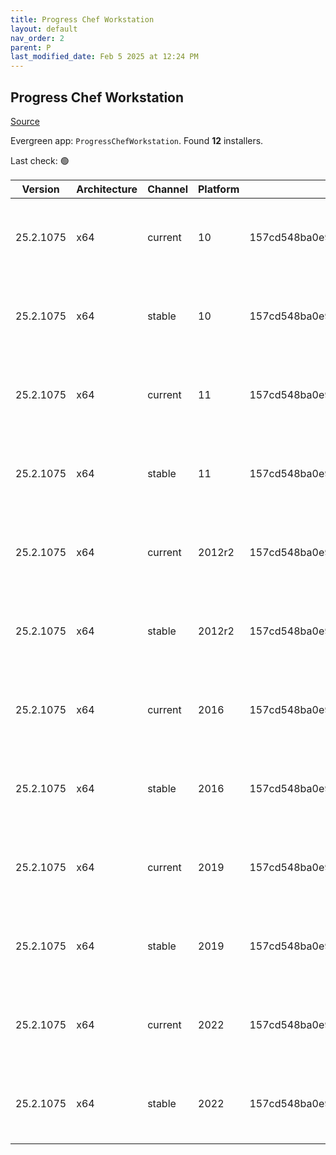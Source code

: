 ```yaml
---
title: Progress Chef Workstation
layout: default
nav_order: 2
parent: P
last_modified_date: Feb 5 2025 at 12:24 PM
---
```


## Progress Chef Workstation

[Source](https://www.chef.io/products/chef-workstation)

Evergreen app: `ProgressChefWorkstation`. Found **12** installers.

Last check: 🟢

| Version   | Architecture | Channel | Platform | Sha256                                                           | URI                                                                                                                                                                                                                                            |
| --------- | ------------ | ------- | -------- | ---------------------------------------------------------------- | ---------------------------------------------------------------------------------------------------------------------------------------------------------------------------------------------------------------------------------------------- |
| 25.2.1075 | x64          | current | 10       | 157cd548ba0e92472eac92761ecc94a3b31753bcd5be82e6d732ef5d57a5910d | [https://packages.chef.io/files/current/chef-workstation/25.2.1075/windows/8/chef-workstation-25.2.1075-1-x64.msi](https://packages.chef.io/files/current/chef-workstation/25.2.1075/windows/8/chef-workstation-25.2.1075-1-x64.msi)           |
| 25.2.1075 | x64          | stable  | 10       | 157cd548ba0e92472eac92761ecc94a3b31753bcd5be82e6d732ef5d57a5910d | [https://packages.chef.io/files/stable/chef-workstation/25.2.1075/windows/8/chef-workstation-25.2.1075-1-x64.msi](https://packages.chef.io/files/stable/chef-workstation/25.2.1075/windows/8/chef-workstation-25.2.1075-1-x64.msi)             |
| 25.2.1075 | x64          | current | 11       | 157cd548ba0e92472eac92761ecc94a3b31753bcd5be82e6d732ef5d57a5910d | [https://packages.chef.io/files/current/chef-workstation/25.2.1075/windows/8/chef-workstation-25.2.1075-1-x64.msi](https://packages.chef.io/files/current/chef-workstation/25.2.1075/windows/8/chef-workstation-25.2.1075-1-x64.msi)           |
| 25.2.1075 | x64          | stable  | 11       | 157cd548ba0e92472eac92761ecc94a3b31753bcd5be82e6d732ef5d57a5910d | [https://packages.chef.io/files/stable/chef-workstation/25.2.1075/windows/11/chef-workstation-25.2.1075-1-x64.msi](https://packages.chef.io/files/stable/chef-workstation/25.2.1075/windows/11/chef-workstation-25.2.1075-1-x64.msi)           |
| 25.2.1075 | x64          | current | 2012r2   | 157cd548ba0e92472eac92761ecc94a3b31753bcd5be82e6d732ef5d57a5910d | [https://packages.chef.io/files/current/chef-workstation/25.2.1075/windows/2012r2/chef-workstation-25.2.1075-1-x64.msi](https://packages.chef.io/files/current/chef-workstation/25.2.1075/windows/2012r2/chef-workstation-25.2.1075-1-x64.msi) |
| 25.2.1075 | x64          | stable  | 2012r2   | 157cd548ba0e92472eac92761ecc94a3b31753bcd5be82e6d732ef5d57a5910d | [https://packages.chef.io/files/stable/chef-workstation/25.2.1075/windows/11/chef-workstation-25.2.1075-1-x64.msi](https://packages.chef.io/files/stable/chef-workstation/25.2.1075/windows/11/chef-workstation-25.2.1075-1-x64.msi)           |
| 25.2.1075 | x64          | current | 2016     | 157cd548ba0e92472eac92761ecc94a3b31753bcd5be82e6d732ef5d57a5910d | [https://packages.chef.io/files/current/chef-workstation/25.2.1075/windows/8/chef-workstation-25.2.1075-1-x64.msi](https://packages.chef.io/files/current/chef-workstation/25.2.1075/windows/8/chef-workstation-25.2.1075-1-x64.msi)           |
| 25.2.1075 | x64          | stable  | 2016     | 157cd548ba0e92472eac92761ecc94a3b31753bcd5be82e6d732ef5d57a5910d | [https://packages.chef.io/files/stable/chef-workstation/25.2.1075/windows/11/chef-workstation-25.2.1075-1-x64.msi](https://packages.chef.io/files/stable/chef-workstation/25.2.1075/windows/11/chef-workstation-25.2.1075-1-x64.msi)           |
| 25.2.1075 | x64          | current | 2019     | 157cd548ba0e92472eac92761ecc94a3b31753bcd5be82e6d732ef5d57a5910d | [https://packages.chef.io/files/current/chef-workstation/25.2.1075/windows/8/chef-workstation-25.2.1075-1-x64.msi](https://packages.chef.io/files/current/chef-workstation/25.2.1075/windows/8/chef-workstation-25.2.1075-1-x64.msi)           |
| 25.2.1075 | x64          | stable  | 2019     | 157cd548ba0e92472eac92761ecc94a3b31753bcd5be82e6d732ef5d57a5910d | [https://packages.chef.io/files/stable/chef-workstation/25.2.1075/windows/11/chef-workstation-25.2.1075-1-x64.msi](https://packages.chef.io/files/stable/chef-workstation/25.2.1075/windows/11/chef-workstation-25.2.1075-1-x64.msi)           |
| 25.2.1075 | x64          | current | 2022     | 157cd548ba0e92472eac92761ecc94a3b31753bcd5be82e6d732ef5d57a5910d | [https://packages.chef.io/files/current/chef-workstation/25.2.1075/windows/8/chef-workstation-25.2.1075-1-x64.msi](https://packages.chef.io/files/current/chef-workstation/25.2.1075/windows/8/chef-workstation-25.2.1075-1-x64.msi)           |
| 25.2.1075 | x64          | stable  | 2022     | 157cd548ba0e92472eac92761ecc94a3b31753bcd5be82e6d732ef5d57a5910d | [https://packages.chef.io/files/stable/chef-workstation/25.2.1075/windows/2022/chef-workstation-25.2.1075-1-x64.msi](https://packages.chef.io/files/stable/chef-workstation/25.2.1075/windows/2022/chef-workstation-25.2.1075-1-x64.msi)       |
